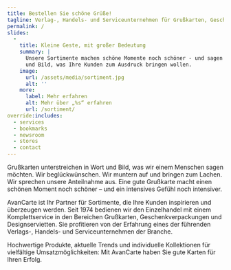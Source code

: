 ```yaml
---
title: Bestellen Sie schöne Grüße!
tagline: Verlag-, Handels- und Serviceunternehmen für Grußkarten, Geschenkverpackungen und Designservietten
permalink: /
slides:
  -
    title: Kleine Geste, mit großer Bedeutung
    summary: |
      Unsere Sortimente machen schöne Momente noch schöner - und sagen in Wort
      und Bild, was Ihre Kunden zum Ausdruck bringen wollen.
    image:
      url: /assets/media/sortiment.jpg
      alt: ''
    more:
      label: Mehr erfahren
      alt: Mehr über „%s“ erfahren
      url: /sortiment/
override:includes:
  - services
  - bookmarks
  - newsroom
  - stores
  - contact
---
```

Grußkarten unterstreichen in Wort und Bild, was wir einem Menschen sagen möchten. Wir beglückwünschen. Wir muntern auf und bringen zum Lachen. Wir sprechen unsere Anteilnahme aus. Eine gute Grußkarte macht einen schönen Moment noch schöner – und ein intensives Gefühl noch intensiver.

AvanCarte ist Ihr Partner für Sortimente, die Ihre Kunden inspirieren und überzeugen werden. Seit 1974 bedienen wir den Einzelhandel mit einem Komplettservice in den Bereichen Grußkarten, Geschenkverpackungen und Designservietten. Sie profitieren von der Erfahrung eines der führenden Verlags-, Handels- und Serviceunternehmen der Branche. 

Hochwertige Produkte, aktuelle Trends und individuelle Kollektionen für vielfältige Umsatzmöglichkeiten: Mit AvanCarte haben Sie gute Karten für Ihren Erfolg.

